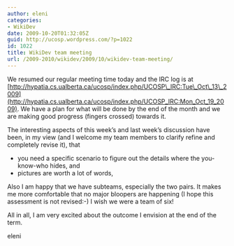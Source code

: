```yaml
---
author: eleni
categories:
- WikiDev
date: 2009-10-20T01:32:05Z
guid: http://ucosp.wordpress.com/?p=1022
id: 1022
title: WikiDev team meeting
url: /2009-2010/wikidev/2009/10/wikidev-team-meeting/
---
```


We resumed our regular meeting time today and the IRC log is at [http://hypatia.cs.ualberta.ca/ucosp/index.php/UCOSP\_IRC:Tue\_Oct\_13\_2009](http://hypatia.cs.ualberta.ca/ucosp/index.php/UCOSP_IRC:Mon_Oct_19_2009). We have a plan for what will be done by the end of the month and we are making good progress (fingers crossed) towards it.

The interesting aspects of this week&#8217;s and last week&#8217;s discussion have been, in my view (and I welcome my team members to clarify refine and completely revise it), that

  * you need a specific scenario to figure out the details where the you-know-who hides, and 
  * pictures are worth a lot of words,

Also I am happy that we have subteams, especially the two pairs. It makes me more comfortable that no major bloopers are happening (I hope this assessment is not revised:-) I wish we were a team of six!

All in all, I am very excited about the outcome I envision at the end of the term.
  
eleni